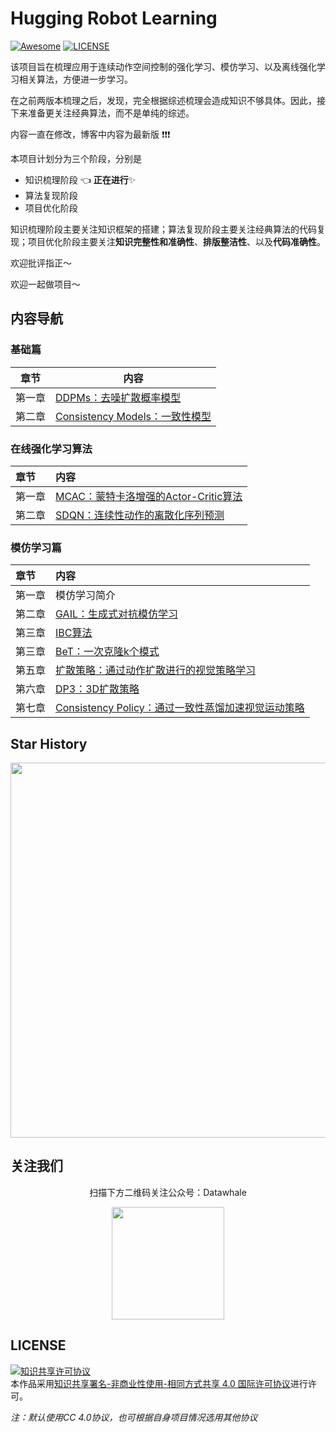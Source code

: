 # Hugging Robot Learning

[![Awesome](https://awesome.re/badge.svg)](https://awesome.re) [![LICENSE](https://img.shields.io/badge/license-Anti%20996-blue.svg)](https://github.com/996icu/996.ICU/blob/master/LICENSE)

该项目旨在梳理应用于连续动作空间控制的强化学习、模仿学习、以及离线强化学习相关算法，方便进一步学习。

在之前两版本梳理之后，发现，完全根据综述梳理会造成知识不够具体。因此，接下来准备更关注经典算法，而不是单纯的综述。

内容一直在修改，博客中内容为最新版 :exclamation::exclamation::exclamation:



本项目计划分为三个阶段，分别是

- 知识梳理阶段 :point_left: **正在进行**:sparkles:
- 算法复现阶段 
- 项目优化阶段 

知识梳理阶段主要关注知识框架的搭建；算法复现阶段主要关注经典算法的代码复现；项目优化阶段主要关注**知识完整性和准确性**、**排版整洁性**、以及**代码准确性**。

欢迎批评指正～

欢迎一起做项目～



## 内容导航

### 基础篇

| 章节   | 内容                                                         |
| ------ | ------------------------------------------------------------ |
| 第一章 | [DDPMs：去噪扩散概率模型](https://www.robotech.ink/index.php/gm/172.html) |
| 第二章 | [Consistency Models：一致性模型](https://www.robotech.ink/index.php/gm/523.html) |



### 在线强化学习算法

| 章节   | 内容                                                         |
| :----- | :----------------------------------------------------------- |
| 第一章 | [MCAC：蒙特卡洛增强的Actor-Critic算法](https://www.robotech.ink/index.php/rl/139.html) |
| 第二章 | [SDQN：连续性动作的离散化序列预测](https://www.robotech.ink/index.php/rl/19.html) |



### 模仿学习篇

| 章节   | 内容                                                         |
| :----- | :----------------------------------------------------------- |
| 第一章 | 模仿学习简介                                                 |
| 第二章 | [GAIL：生成式对抗模仿学习](https://www.robotech.ink/index.php/il/187.html) |
| 第三章 | [IBC算法](https://www.robotech.ink/index.php/manipulation/232.html) |
| 第三章 | [BeT：一次克隆k个模式](https://www.robotech.ink/index.php/manipulation/224.html) |
| 第五章 | [扩散策略：通过动作扩散进行的视觉策略学习](https://www.robotech.ink/index.php/manipulation/106.html) |
| 第六章 | [DP3：3D扩散策略](https://www.robotech.ink/index.php/manipulation/352.html) |
| 第七章 | [Consistency Policy：通过一致性蒸馏加速视觉运动策略](https://www.robotech.ink/index.php/manipulation/529.html) |



## Star History

<div align=center>
  <img src="https://api.star-history.com/svg?repos=datawhalechina/hugging-rl&type=Date" width=600/>
</div>



## 关注我们

<div align=center>
<p>扫描下方二维码关注公众号：Datawhale</p>
<img src="https://raw.githubusercontent.com/datawhalechina/pumpkin-book/master/res/qrcode.jpeg" width = "180" height = "180">
</div>


## LICENSE

<a rel="license" href="http://creativecommons.org/licenses/by-nc-sa/4.0/"><img alt="知识共享许可协议" style="border-width:0" src="https://img.shields.io/badge/license-CC%20BY--NC--SA%204.0-lightgrey" /></a><br />本作品采用<a rel="license" href="http://creativecommons.org/licenses/by-nc-sa/4.0/">知识共享署名-非商业性使用-相同方式共享 4.0 国际许可协议</a>进行许可。

*注：默认使用CC 4.0协议，也可根据自身项目情况选用其他协议*
